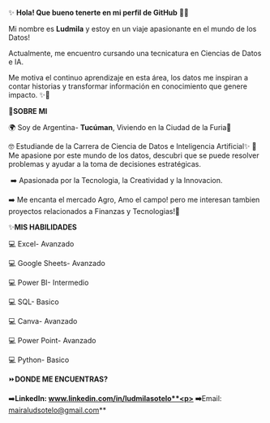  ✨ **Hola! Que bueno tenerte en mi perfil de GitHub** 👋🏼<p>
 
  Mi nombre es **Ludmila** y estoy en un viaje apasionante en el mundo de los Datos!<p>
  Actualmente, me encuentro cursando una tecnicatura en Ciencias de Datos e IA.<p>
  Me motiva el continuo aprendizaje en esta área, los datos me inspiran a contar historias y transformar información en conocimiento que genere impacto. ✨🚀<p>

  

  🌿**SOBRE MI**
  
  🌍 Soy de Argentina- **Tucúman**, Viviendo en la Ciudad de la Furia🌃<p>
  🤓 Estudiande de la Carrera de Ciencia de Datos e Inteligencia Artificial✨
  🌠 Me apasione por este mundo de los datos, descubri que se puede resolver problemas y ayudar a la toma de decisiones estratégicas.<p>
​​  ➡️ Apasionada por la Tecnologia, la Creatividad y la Innovacion.<p>
  ➡️ Me encanta el mercado Agro, Amo el campo! pero me interesan tambien proyectos relacionados a Finanzas y Tecnologias!🌱<p>

  ✨**MIS HABILIDADES**

  💻 Excel- Avanzado<p>
  💻 Google Sheets- Avanzado<p>
  💻 Power BI- Intermedio<p>
  💻 SQL- Basico<p>
  💻 Canva- Avanzado<p>
  💻 Power Point- Avanzado<p>
  💻 Python- Basico<p>



  ⏩**DONDE ME ENCUENTRAS?**

  ➡️**LinkedIn: www.linkedin.com/in/ludmilasotelo**<p>
  ➡️**Email: mairaludsotelo@gmail.com**
  
  
  
  

  


<!---
LudData/LudData is a ✨ special ✨ repository because its `README.md` (this file) appears on your GitHub profile.
You can click the Preview link to take a look at your changes.
--->
